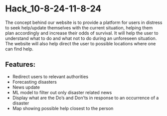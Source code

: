 # Hack_10-8-24-11-8-24

The concept behind our website is to provide a platform for users in distress to seek help/update themselves with the current situation, helping them plan accordingly and increase their odds of survival. It will help the user to understand what to do and what not to do during an unforeseen situation. The website will also help direct the user to possible locations where one can find help.

## Features:
- Redirect users to relevant authorities
- Forecasting disasters
- News update
- ML model to filter out only disaster related news
- Display what are the Do’s and Don'ts in response to an occurrence of a disaster
- Map showing possible help closest to the person
